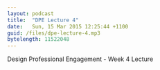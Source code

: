 ```yaml
---
layout: podcast
title:  "DPE Lecture 4"
date:   Sun, 15 Mar 2015 12:25:44 +1100
guid: /files/dpe-lecture-4.mp3
bytelength: 11522048
---
```

Design Professional Engagement - Week 4 Lecture